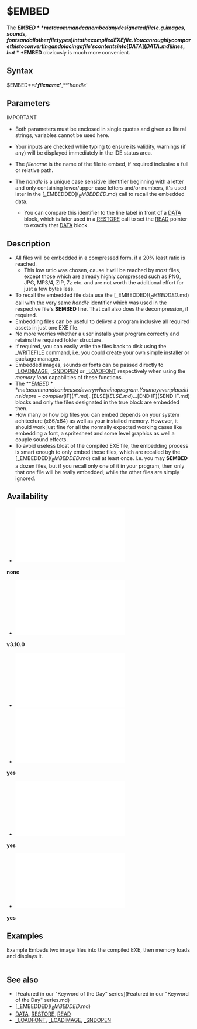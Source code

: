 # $EMBED

The **$EMBED** metacommand can embed any designated file (e.g. images, sounds, fonts and all other file types) into the compiled EXE file. You can roughly compare this to converting and placing a file's contents into [DATA](DATA.md) lines, but **$EMBED** obviously is much more convenient.

  

## Syntax

$EMBED**:**'*filename*'**,**'*handle*'
  

## Parameters

IMPORTANT

* Both parameters must be enclosed in single quotes and given as literal strings, variables cannot be used here.
* Your inputs are checked while typing to ensure its validity, warnings (if any) will be displayed immediately in the IDE status area.

* The *filename* is the name of the file to embed, if required inclusive a full or relative path.
* The *handle* is a unique case sensitive identifier beginning with a letter and only containing lower/upper case letters and/or numbers, it's used later in the [_EMBEDDED$](_EMBEDDED$.md) call to recall the embedded data.
	+ You can compare this identifier to the line label in front of a [DATA](DATA.md) block, which is later used in a [RESTORE](RESTORE.md) call to set the [READ](READ.md) pointer to exactly that [DATA](DATA.md) block.

  

## Description

* All files will be embedded in a compressed form, if a 20% least ratio is reached.
	+ This low ratio was chosen, cause it will be reached by most files, except those which are already highly compressed such as PNG, JPG, MP3/4, ZIP, 7z etc. and are not worth the additional effort for just a few bytes less.
* To recall the embedded file data use the [_EMBEDDED$](_EMBEDDED$.md) call with the very same *handle* identifier which was used in the respective file's **$EMBED** line. That call also does the decompression, if required.
* Embedding files can be useful to deliver a program inclusive all required assets in just one EXE file.
* No more worries whether a user installs your program correctly and retains the required folder structure.
* If required, you can easily write the files back to disk using the [_WRITEFILE](_WRITEFILE.md) command, i.e. you could create your own simple installer or package manager.
* Embedded images, sounds or fonts can be passed directly to [_LOADIMAGE](_LOADIMAGE.md), [_SNDOPEN](_SNDOPEN.md) or [_LOADFONT](_LOADFONT.md) respectively when using the *memory load* capabilities of these functions.
* The **$EMBED** metacommand can be used everywhere in a program. You may even place it inside pre-compiler [$IF]($IF.md)..[$ELSE]($ELSE.md)...[$END IF]($END IF.md) blocks and only the files designated in the true block are embedded then.
* How many or how big files you can embed depends on your system achitecture (x86/x64) as well as your installed memory. However, it should work just fine for all the normally expected working cases like embedding a font, a spritesheet and some level graphics as well a couple sound effects.
* To avoid useless bloat of the compiled EXE file, the embedding process is smart enough to only embed those files, which are recalled by the [_EMBEDDED$](_EMBEDDED$.md) call at least once. I.e. you may **$EMBED** a dozen files, but if you recall only one of it in your program, then only that one file will be really embedded, while the other files are simply ignored.

  

## Availability

* [![none](![none.md)](File:Qb64.png "none")

**none**
* [![v3.10.0](![v3.10.0.md)](File:Qbpe.png "v3.10.0")

**v3.10.0**
* [![Apix.png](![Apix.png.md)](File:Apix.png)
* [![yes](![yes.md)](File:Win.png "yes")

**yes**
* [![yes](![yes.md)](File:Lnx.png "yes")

**yes**
* [![yes](![yes.md)](File:Osx.png "yes")

**yes**

  

## Examples

Example
Embeds two image files into the compiled EXE, then memory loads and displays it.

``` $EMBED:'source\peLogo.png','bigImg' $EMBED:'source\qb64pe.png','smallImg'  [SCREEN](SCREEN.md) [_NEWIMAGE](_NEWIMAGE.md)(640, 480, 32)  bi& = [_LOADIMAGE](_LOADIMAGE.md)([_EMBEDDED$](_EMBEDDED$.md)("bigImg"), 32, "memory") si& = [_LOADIMAGE](_LOADIMAGE.md)([_EMBEDDED$](_EMBEDDED$.md)("smallImg"), 32, "memory")  [_PUTIMAGE](_PUTIMAGE.md) (140, 180), bi& [_PUTIMAGE](_PUTIMAGE.md) (410, 230), si&  [_FREEIMAGE](_FREEIMAGE.md) si& [_FREEIMAGE](_FREEIMAGE.md) bi&  [END](END.md)  
```

  

## See also

* [Featured in our "Keyword of the Day" series](Featured in our "Keyword of the Day" series.md)
* [_EMBEDDED$](_EMBEDDED$.md)
* [DATA](DATA.md), [RESTORE](RESTORE.md), [READ](READ.md)
* [_LOADFONT](_LOADFONT.md), [_LOADIMAGE](_LOADIMAGE.md), [_SNDOPEN](_SNDOPEN.md)

  
